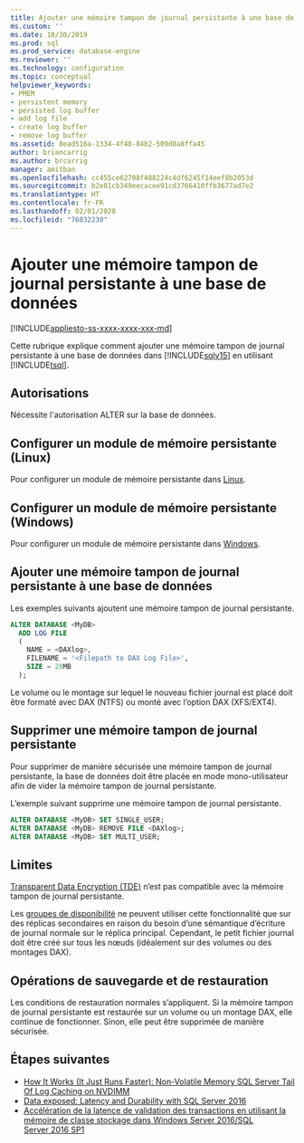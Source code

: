 ```yaml
---
title: Ajouter une mémoire tampon de journal persistante à une base de données
ms.custom: ''
ms.date: 10/30/2019
ms.prod: sql
ms.prod_service: database-engine
ms.reviewer: ''
ms.technology: configuration
ms.topic: conceptual
helpviewer_keywords:
- PMEM
- persistent memory
- persisted log buffer
- add log file
- create log buffer
- remove log buffer
ms.assetid: 8ead516a-1334-4f40-84b2-509d0a8ffa45
author: briancarrig
ms.author: brcarrig
manager: amitban
ms.openlocfilehash: cc455ce62708f488224c4df6245f14eef8b2053d
ms.sourcegitcommit: b2e81cb349eecacee91cd3766410ffb3677ad7e2
ms.translationtype: HT
ms.contentlocale: fr-FR
ms.lasthandoff: 02/01/2020
ms.locfileid: "76832230"
---
```

# <a name="add-persisted-log-buffer-to-a-database"></a>Ajouter une mémoire tampon de journal persistante à une base de données
[!INCLUDE[appliesto-ss-xxxx-xxxx-xxx-md](../../includes/appliesto-ss-xxxx-xxxx-xxx-md.md)]

Cette rubrique explique comment ajouter une mémoire tampon de journal persistante à une base de données dans [!INCLUDE[sqlv15](../../includes/sssqlv15-md.md)] en utilisant [!INCLUDE[tsql](../../includes/tsql-md.md)].  
  
## <a name="permissions"></a>Autorisations

Nécessite l'autorisation ALTER sur la base de données.  

## <a name="configure-persistent-memory-device-linux"></a>Configurer un module de mémoire persistante (Linux)

Pour configurer un module de mémoire persistante dans [Linux](../../linux/sql-server-linux-configure-pmem.md).

## <a name="configure-persistent-memory-device-windows"></a>Configurer un module de mémoire persistante (Windows)

Pour configurer un module de mémoire persistante dans [Windows](/windows-server/storage/storage-spaces/deploy-pmem/).
  
## <a name="add-a-persisted-log-buffer-to-a-database"></a>Ajouter une mémoire tampon de journal persistante à une base de données  

Les exemples suivants ajoutent une mémoire tampon de journal persistante.

```sql
ALTER DATABASE <MyDB> 
  ADD LOG FILE 
  (
    NAME = <DAXlog>, 
    FILENAME = '<Filepath to DAX Log File>', 
    SIZE = 20MB
  );
```

Le volume ou le montage sur lequel le nouveau fichier journal est placé doit être formaté avec DAX (NTFS) ou monté avec l’option DAX (XFS/EXT4).

## <a name="remove-a-persisted-log-buffer"></a>Supprimer une mémoire tampon de journal persistante

Pour supprimer de manière sécurisée une mémoire tampon de journal persistante, la base de données doit être placée en mode mono-utilisateur afin de vider la mémoire tampon de journal persistante.

L’exemple suivant supprime une mémoire tampon de journal persistante.

```sql
ALTER DATABASE <MyDB> SET SINGLE_USER;
ALTER DATABASE <MyDB> REMOVE FILE <DAXlog>;
ALTER DATABASE <MyDB> SET MULTI_USER;
```

## <a name="limitations"></a>Limites

[Transparent Data Encryption (TDE)](../security/encryption/transparent-data-encryption.md) n’est pas compatible avec la mémoire tampon de journal persistante.

Les [groupes de disponibilité](../../t-sql/statements/create-availability-group-transact-sql.md) ne peuvent utiliser cette fonctionnalité que sur des réplicas secondaires en raison du besoin d’une sémantique d’écriture de journal normale sur le réplica principal. Cependant, le petit fichier journal doit être créé sur tous les nœuds (idéalement sur des volumes ou des montages DAX).

## <a name="backup-and-restore-operations"></a>Opérations de sauvegarde et de restauration

Les conditions de restauration normales s’appliquent. Si la mémoire tampon de journal persistante est restaurée sur un volume ou un montage DAX, elle continue de fonctionner. Sinon, elle peut être supprimée de manière sécurisée.
  
## <a name="next-steps"></a>Étapes suivantes

- [How It Works (It Just Runs Faster): Non-Volatile Memory SQL Server Tail Of Log Caching on NVDIMM](https://blogs.msdn.microsoft.com/bobsql/2016/11/08/how-it-works-it-just-runs-faster-non-volatile-memory-sql-server-tail-of-log-caching-on-nvdimm/)
- [Data exposed: Latency and Durability with SQL Server 2016](https://channel9.msdn.com/Shows/Data-Exposed/Latency-and-Durability-with-SQL-Server-2016)
- [Accélération de la latence de validation des transactions en utilisant la mémoire de classe stockage dans Windows Server 2016/SQL Server 2016 SP1](https://blogs.msdn.microsoft.com/sqlserverstorageengine/2016/12/02/transaction-commit-latency-acceleration-using-storage-class-memory-in-windows-server-2016sql-server-2016-sp1/)
